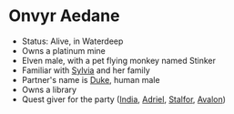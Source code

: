 # Onvyr Aedane
- Status: Alive, in Waterdeep
- Owns a platinum mine
- Elven male, with a pet flying monkey named Stinker
- Familiar with [Sylvia](PCs/Past/Sylvia.md) and her family
- Partner's name is [Duke](NPCs/Living/Duke.md), human male
- Owns a library
- Quest giver for the party ([India](PCs/Current/India.md), [Adriel](Adriel.md), [Stalfor](PCs/Current/Stalfor.md), [Avalon](PCs/Current/Avalon.md))
